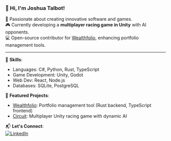 ### 👋 Hi, I'm Joshua Talbot!

🌟 Passionate about creating innovative software and games.  
🎮 Currently developing a **multiplayer racing game in Unity** with AI opponents.  
💻 Open-source contributor for [Wealthfolio](https://github.com/Yiroh/Wealthfolio), enhancing portfolio management tools.  

---

🔧 **Skills**:  
- Languages: C#, Python, Rust, TypeScript  
- Game Development: Unity, Godot  
- Web Dev: React, Node.js  
- Databases: SQLite, PostgreSQL  

📂 **Featured Projects**:  
- [Wealthfolio](https://github.com/Yiroh/Wealthfolio): Portfolio management tool (Rust backend, TypeScript frontend)  
- [Circuit](https://github.com/Yiroh/Circuit): Multiplayer Unity racing game with dynamic AI  

📬 **Let's Connect**:  
[![LinkedIn](https://img.shields.io/badge/LinkedIn-Profile-blue)](https://www.linkedin.com/in/joshua-talbot-/)  
